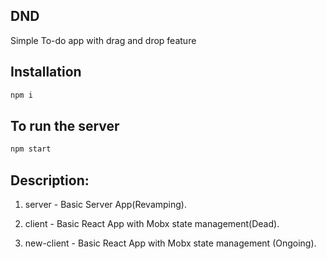## DND

Simple To-do app with drag and drop feature

## Installation
```bash
npm i
```

## To run the server
```bash
npm start 
```
 
## Description:

1. server - Basic Server App(Revamping).

2. client - Basic React App with Mobx state management(Dead).

3. new-client - Basic React App with Mobx state management (Ongoing).

